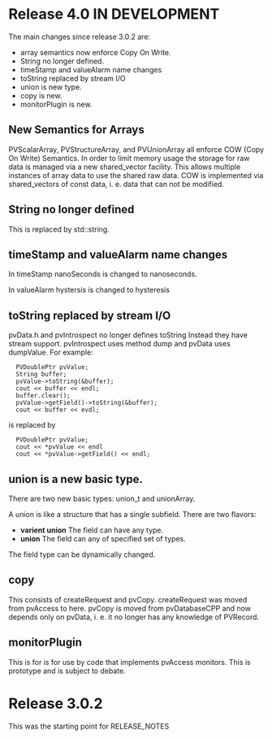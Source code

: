 Release 4.0 IN DEVELOPMENT
===========

The main changes since release 3.0.2 are:

* array semantics now enforce Copy On Write.
* String no longer defined.
* timeStamp and valueAlarm name changes
* toString replaced by stream I/O 
* union is new type.
* copy is new.
* monitorPlugin is new.

New Semantics for Arrays
--------

PVScalarArray, PVStructureArray, and PVUnionArray all enforce COW (Copy On Write) Semantics.
In order to limit memory usage the storage for raw data is managed via a new shared_vector facility.
This allows multiple instances of array data to use the shared raw data.
COW is implemented via shared_vectors of const data, i. e. data that can not be modified.


String no longer defined
---------

This is replaced by std::string.


timeStamp and valueAlarm name changes
--------------

In timeStamp nanoSeconds is changed to nanoseconds.

In valueAlarm hystersis is changed to hysteresis


toString replaced by stream I/O
---------

pvData.h and pvIntrospect no longer defines toString
Instead they have stream support.
pvIntrospect uses method dump and pvData uses dumpValue.
For example:

      PVDoublePtr pvValue;
      String buffer;
      pvValue->toString(&buffer);
      cout << buffer << endl;
      buffer.clear();
      pvValue->getField()->toString(&buffer);
      cout << buffer << evdl;

is replaced by

      PVDoublePtr pvValue;
      cout << *pvValue << endl
      cout << *pvValue->getField() << endl;


union is a new basic type.
------------

There are two new basic types: union_t and unionArray.

A union is like a structure that has a single subfield.
There are two flavors:

* <b>varient union</b> The field can have any type.
* <b>union</b> The field can any of specified set of types.

The field type can be dynamically changed.

copy 
----

This consists of createRequest and pvCopy.
createRequest was moved from pvAccess to here.
pvCopy is moved from pvDatabaseCPP and now depends
only on pvData, i. e. it no longer has any knowledge of PVRecord.

monitorPlugin
-------------

This is for is for use by code that implements pvAccess monitors.
This is prototype and is subject to debate.

Release 3.0.2
==========
This was the starting point for RELEASE_NOTES
